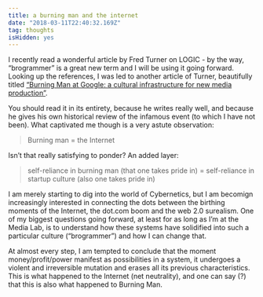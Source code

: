```yaml
---
title: a burning man and the internet
date: "2018-03-11T22:40:32.169Z"
tag: thoughts
isHidden: yes
---
```


I recently read a wonderful article by Fred Turner on LOGIC - by the way, “brogrammer” is a great new term and I will be using it going forward. Looking up the references, I was led to another article of Turner, beautifully titled <a href="https://www.are.na/block/1604798" target="_blank">“Burning Man at Google: a cultural infrastructure for new media production”</a>.

You should read it in its entirety, because he writes really well, and because he gives his own historical review of the infamous event (to which I have not been). What captivated me though is a very astute observation:

> Burning man = the Internet

Isn’t that really satisfying to ponder? An added layer:

> self-reliance in burning man (that one takes pride in) = self-reliance in startup culture (also one takes pride in)

I am merely starting to dig into the world of Cybernetics, but I am becomign increasingly interested in connecting the dots between the birthing moments of the Internet, the dot.com boom and the web 2.0 surealism. One of my biggest questions going forward, at least for as long as I’m at the Media Lab, is to understand how these systems have solidified into such a particular culture (“brogrammer”) and how I can change that.

At almost every step, I am tempted to conclude that the moment money/profit/power manifest as possibilities in a system, it undergoes a violent and irreversible mutation and erases all its previous characteristics. This is what happened to the Internet (net neutrality), and one can say (?) that this is also what happened to Burning Man.
